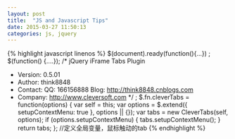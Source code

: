 ```yaml
---
layout: post
title:  "JS and Javascript Tips"
date: 2015-03-27 11:50:13
categories: js, jquery
---
```


{% highlight javascript linenos %}
$(document).ready(function(){...}) ;
$(function() {....});
/* jQuery iFrame Tabs Plugin
 *  Version: 0.5.01
 *  Author: think8848 
 *  Contact: QQ: 166156888 Blog: http://think8848.cnblogs.com
 *  Company: http://www.cleversoft.com */
;
$.fn.cleverTabs = function(options) {
    var self = this;
    var options = $.extend({
setupContextMenu: true
}, options || {});
var tabs = new CleverTabs(self, options);
if (options.setupContextMenu) {
    tabs.setupContextMenu();
}
return tabs;
};
//定义全局变量，鼠标触动的tab
{% endhighlight %}
